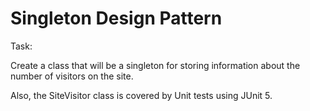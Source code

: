 # Singleton Design Pattern
Task: 

Сreate a class that will be a singleton for storing information about the number of visitors on the site.

Also, the SiteVisitor class is covered by Unit tests using JUnit 5.

